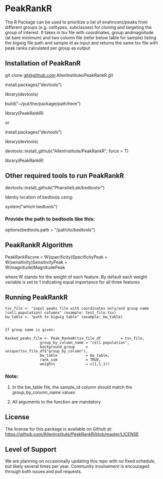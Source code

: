 # PeakRankR

The R Package can be used to prioritize a list of enahncers/peaks from different groups (e.g. celltypes, subclasses) for cloning and targeting the group of interest. It takes in tsv file with coordinates, group andmagnitude (at bare minimum) and two column file (refer below table for sample) listing the bigwig file path and sample id as input and returns the same tsv file with peak ranks calculated per group as output

## Installation of PeakRanR

git clone git@github.com:AllenInstitute/PeakRankR.git

install.packages("devtools")

library(devtools)

build("~/put/the/package/path/here")

library(PeakRankR)

or

install.packages("devtools")

library(devtools)

devtools::install_github("AllenInstitute/PeakRankR", force = T)

library(PeakRankR)

## Other required tools to run PeakRankR

devtools::install_github("PhanstielLab/bedtoolsr")

Identiy location of bedtools using:

system("which bedtools")

### Provide the path to bedtools like this:

options(bedtools.path = "/path/to/bedtools")

## PeakRankR Algorithm

PeakRankRscore  =  W(specificity)SpecificityPeak +
      	           W(sensitivity)SensitivityPeak +	 
      		   W(magnitude)MagnitudePeak


where W stands for the weight of each feature. By default each weight variable is set to 1 indicating equal importance for all three features

## Running PeakRankR

```
tsv_file <- "input peaks file with coordinates only/and group name (cell.population) columns" (example: test_file.tsv)
bw_table <- "path to bigwig table" (example: bw_table)


If group name is given:

Ranked_peaks_file <- Peak_RankeR(tsv_file_df         = tsv_file,
				group_by_column_name = "cell.population",
				background_group     = unique(tsv_file_df$"group_by_column"),
				bw_table             = bw_table, 
				rank_sum             = TRUE,
				weights              = c(1,1,1))

```


### Note: 

1. In the bw_table file, the sample_id column should match the group_by_column_name values

2. All arguments to the function are mandatory

       
## License
The license for this package is available on Github at: https://github.com/AllenInstitute/PeakRankR/blob/master/LICENSE

## Level of Support
We are planning on occasionally updating this repo with no fixed schedule, but likely several times per year. Community involvement is encouraged through both issues and pull requests. 

        

        

